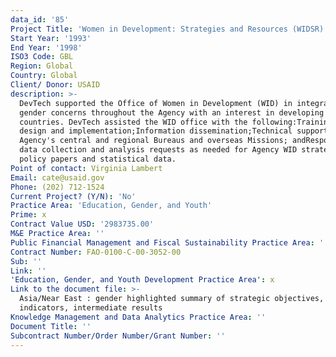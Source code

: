 ```yaml
---
data_id: '85'
Project Title: 'Women in Development: Strategies and Resources (WIDSR)'
Start Year: '1993'
End Year: '1998'
ISO3 Code: GBL
Region: Global
Country: Global
Client/ Donor: USAID
description: >-
  DevTech supported the Office of Women in Development (WID) in integrating
  gender concerns throughout the Agency with an interest in developing
  countries. DevTech assisted the WID office with the following:Training program
  design and implementation;Information dissemination;Technical support to the
  Agency's central and regional Bureaus and overseas Missions; andResponse to
  data collection and analysis requests as needed for Agency WID strategy and
  policy papers and statistical data.
Point of contact: Virginia Lambert
Email: cate@usaid.gov
Phone: (202) 712-1524
Current Project? (Y/N): 'No'
Practice Area: 'Education, Gender, and Youth'
Prime: x
Contract Value USD: '2983735.00'
M&E Practice Area: ''
Public Financial Management and Fiscal Sustainability Practice Area: ''
Contract Number: FAO-0100-C-00-3052-00
Sub: ''
Link: ''
'Education, Gender, and Youth Development Practice Area': x
Link to the document file: >-
  Asia/Near East : gender highlighted summary of strategic objectives,
  indicators, intermediate results
Knowledge Management and Data Analytics Practice Area: ''
Document Title: ''
Subcontract Number/Order Number/Grant Number: ''
---
```

